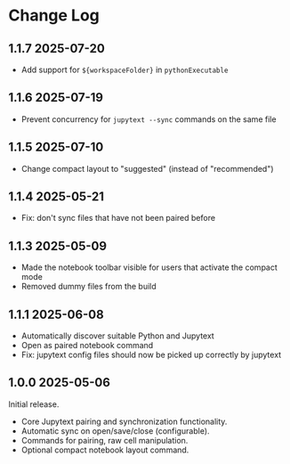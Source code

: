 # Change Log

## 1.1.7 2025-07-20

-   Add support for `${workspaceFolder}` in `pythonExecutable`

## 1.1.6 2025-07-19

-   Prevent concurrency for `jupytext --sync` commands on the same file

## 1.1.5 2025-07-10

-   Change compact layout to "suggested" (instead of "recommended")

## 1.1.4 2025-05-21

-   Fix: don't sync files that have not been paired before

## 1.1.3 2025-05-09

-   Made the notebook toolbar visible for users that activate the compact mode
-   Removed dummy files from the build

## 1.1.1 2025-06-08

-   Automatically discover suitable Python and Jupytext
-   Open as paired notebook command
-   Fix: jupytext config files should now be picked up correctly by jupytext

## 1.0.0 2025-05-06

Initial release.

-   Core Jupytext pairing and synchronization functionality.
-   Automatic sync on open/save/close (configurable).
-   Commands for pairing, raw cell manipulation.
-   Optional compact notebook layout command.
